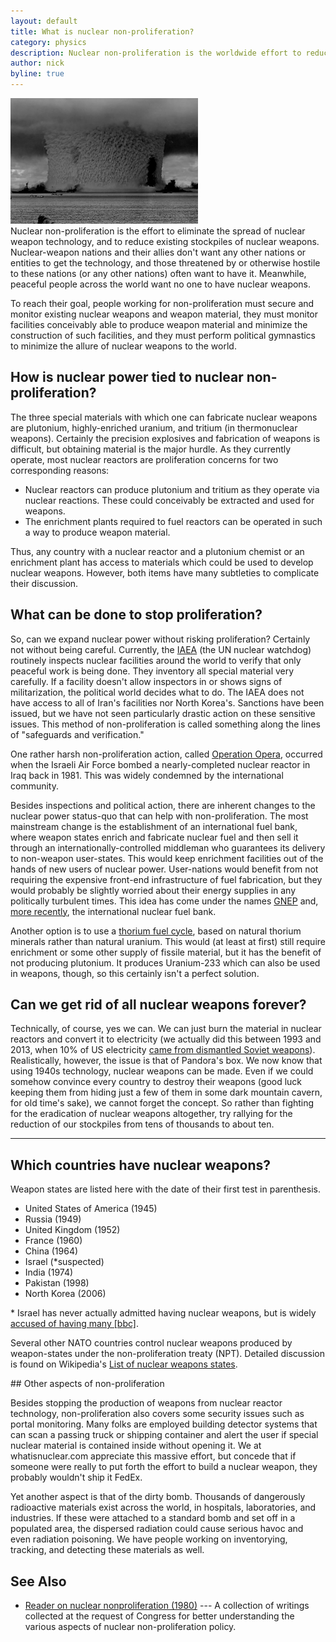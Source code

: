 ```yaml
---
layout: default
title: What is nuclear non-proliferation?
category: physics
description: Nuclear non-proliferation is the worldwide effort to reduce the spread and minimize stockpiles of nuclear weapons.
author: nick
byline: true
---
```

<div class="row">
<div class="col-md-8" markdown="1">

<div class="float-end">
<img src="/img/baker_shot_crop.png" class="rounded img-fluid"
style="width:300px;" alt="The Baker Shot" title="The Baker Shot: An early nuclear weapons
test" /> </div>
Nuclear non-proliferation is the effort to eliminate the spread of nuclear weapon technology, and to
reduce existing stockpiles of nuclear weapons. Nuclear-weapon nations and their allies don't
want any other nations or entities to get the technology, and those threatened by or otherwise
hostile to these nations (or any other nations) often want to have it. Meanwhile, peaceful people
across the world want no one to have nuclear weapons.

To reach their goal, people working for non-proliferation must secure and monitor existing nuclear
weapons and weapon material, they must monitor facilities conceivably able to produce weapon
material and minimize the construction of such facilities, and they must perform political
gymnastics to minimize the allure of nuclear weapons to the world. 

## How is nuclear power tied to nuclear non-proliferation?	
The three special materials with which one can fabricate nuclear weapons are plutonium,
highly-enriched uranium, and tritium (in thermonuclear weapons). Certainly the precision
explosives and fabrication of weapons is difficult, but obtaining material is the major
hurdle. As they currently operate, most nuclear reactors are proliferation concerns for
two corresponding reasons: 

* Nuclear reactors can produce plutonium and tritium as they operate via nuclear
  reactions. These could conceivably be extracted and used for weapons.
* The enrichment plants required to fuel reactors can be operated in such a way to produce weapon
  material. 

Thus, any country with a nuclear reactor and a plutonium chemist or an enrichment plant
has access to materials which could be used to develop nuclear weapons. However, both items
have many subtleties to complicate their discussion. 


## What can be done to stop proliferation?
So, can we expand nuclear power without risking proliferation? Certainly not without being
careful.  Currently, the <a href="https://www.iaea.org">IAEA</a> (the UN nuclear watchdog)
routinely inspects nuclear facilities around the world to verify that only peaceful work
is being done. They inventory all special material very carefully. If a facility doesn't
allow inspectors in or shows signs of militarization, the political world decides what to
do. The IAEA does not have access to all of Iran's facilities nor North Korea's. Sanctions
have been issued, but we have not seen particularly drastic action on these sensitive
issues. This method of non-proliferation is called something along the lines of
"safeguards and verification."

One rather harsh non-proliferation action, called <a
href="https://en.wikipedia.org/wiki/Operation_Opera">Operation Opera</a>, occurred when
the Israeli Air Force bombed a nearly-completed nuclear reactor in Iraq back in 1981. This
was widely condemned by the international community.

Besides inspections and political action, there are inherent changes to the nuclear power
status-quo that can help with non-proliferation. The most mainstream change is the
establishment of an international fuel bank, where weapon states enrich and fabricate
nuclear fuel and then sell it through an internationally-controlled middleman who
guarantees its delivery to non-weapon user-states. This would keep enrichment facilities
out of the hands of new users of nuclear power.  User-nations would benefit from not
requiring the expensive front-end infrastructure of fuel fabrication, but they would
probably be slightly worried about their energy supplies in any politically turbulent
times. This idea has come under the names <a
href="https://en.wikipedia.org/wiki/Global_Nuclear_Energy_Partnership">GNEP</a> and, <a
href="https://www.upi.com/Top_News/2009/06/08/Obama-to-pursue-global-uranium-fuel-bank/UPI-19971244484814/">more
recently</a>, the international nuclear fuel bank.

Another option is to use a <a href="{% link thorium.md %}">thorium fuel cycle</a>, based
on natural thorium minerals rather than natural uranium. This would (at least at first)
still require enrichment or some other supply of fissile material, but it has the benefit
of not producing plutonium. It produces Uranium-233 which can also be used in weapons, though,
so this certainly isn't a perfect solution.

## Can we get rid of all nuclear weapons forever?

Technically, of course, yes we can. We can just burn the material in nuclear reactors and
convert it to electricity (we actually did this between 1993 and 2013, when 10% of US
electricity [came from dismantled Soviet
weapons](https://en.wikipedia.org/wiki/Megatons_to_Megawatts_Program)). Realistically,
however, the issue is that of Pandora's box. We now know that using 1940s technology,
nuclear weapons can be made. Even if we could somehow convince every country to destroy
their weapons (good luck keeping them from hiding just a few of them in some dark mountain
cavern, for old time's sake), we cannot forget the concept. So rather than fighting for
the eradication of nuclear weapons altogether, try rallying for the reduction of our
stockpiles from tens of thousands to about ten.

<hr/>

</div>
</div>
<div class="row">


<h2>Which countries have nuclear weapons?</h2>
<div class="col-md-8" markdown="1">

Weapon states are listed here with the date of their first test in parenthesis.

* United States of America (1945)
* Russia (1949)
* United Kingdom (1952)
* France (1960)
* China (1964)
* Israel (\*suspected)
* India (1974)
* Pakistan (1998)
* North Korea (2006)

\* Israel has never actually admitted having nuclear weapons, but is widely <a href="http://news.bbc.co.uk/2/hi/middle_east/892941.stm">accused of having many [bbc]</a>. 

Several other NATO countries control nuclear weapons produced by weapon-states under the
non-proliferation treaty (NPT). Detailed discussion is found on Wikipedia's <a
href="https://en.wikipedia.org/wiki/Nuclear_weapons_states">List of nuclear weapons
states</a>.

</div>
</div>

<div class="row">
<div class="col-md-8" markdown="1">
## Other aspects of non-proliferation

Besides stopping the production of weapons from nuclear reactor technology,
non-proliferation also covers some security issues such as portal monitoring. Many folks
are employed building detector systems that can scan a passing truck or shipping container
and alert the user if special nuclear material is contained inside without opening it. We
at whatisnuclear.com appreciate this massive effort, but concede that if someone were
really to put forth the effort to build a nuclear weapon, they probably wouldn't ship it
FedEx.

Yet another aspect is that of the dirty bomb. Thousands of dangerously radioactive
materials exist across the world, in hospitals, laboratories, and industries. If these
were attached to a standard bomb and set off in a populated area, the dispersed radiation
could cause serious havoc and even radiation poisoning. We have people working on
inventorying, tracking, and detecting these materials as well.

## See Also

* [Reader on nuclear nonproliferation (1980)](https://babel.hathitrust.org/cgi/pt?id=uc1.31210014947285&view=1up&seq=1) --- A
  collection of writings collected at the request of Congress for better understanding the
  various aspects of nuclear non-proliferation policy.

</div>
</div>
